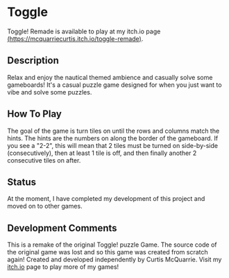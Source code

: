 # Toggle
Toggle! Remade is available to play at my itch.io page [(https://mcquarriecurtis.itch.io/toggle-remade)](https://mcquarriecurtis.itch.io/toggle-remade).

## Description
Relax and enjoy the nautical themed ambience and casually solve some gameboards! It's a casual puzzle game designed for when you just want to vibe and solve some puzzles.

## How To Play
The goal of the game is turn tiles on until the rows and columns match the hints. The hints are the numbers on along the border of the gameboard. If you see a "2-2", this will mean that 2 tiles must be turned on side-by-side (consecutively), then at least 1 tile is off, and then finally another 2 consecutive tiles on after. 

## Status
At the moment, I have completed my development of this project and moved on to other games.

## Development Comments
This is a remake of the original Toggle! puzzle Game. The source code of the original game was lost and so this game was created from scratch again! Created and developed independently by Curtis McQuarrie. Visit my [itch.io](https://mcquarriecurtis.itch.io/) page to play more of my games!
